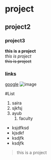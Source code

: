 # project
## project2
### project3

**this is a project**\
_this is project_\
~~this is project~~

### links
[google](https://www.google.com/ "google")
![image](https://myoctocat.com/assets/images/base-octocat.svg)

#List
1. saira
1. sjkfsj
3. ayub
   1. faculty
  
- ksjdfksd
- kjsdkf
- ksdjfk
- ksdjfk


>this is a project
